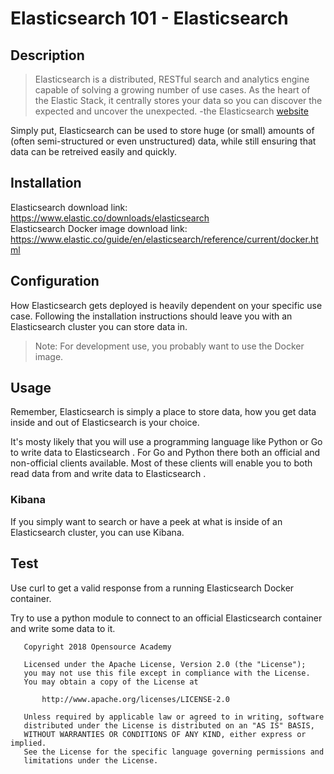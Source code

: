 # Elasticsearch 101 - Elasticsearch

## Description
> Elasticsearch is a distributed, RESTful search and analytics engine capable of solving a growing number of use cases. As the heart of the Elastic Stack, it centrally stores your data so you can discover the expected and uncover the unexpected. -the Elasticsearch [website](https://www.elastic.co/products/elasticsearch)

Simply put, Elasticsearch can be used to store huge (or small) amounts of (often semi-structured or even unstructured) data, while still ensuring that data can be retreived easily and quickly. 

## Installation
Elasticsearch download link: https://www.elastic.co/downloads/elasticsearch  
Elasticsearch Docker image download link: https://www.elastic.co/guide/en/elasticsearch/reference/current/docker.html

## Configuration
How Elasticsearch gets deployed is heavily dependent on your specific use case. Following the installation instructions should leave you with an Elasticsearch cluster you can store data in.

> Note: For development use, you probably want to use the Docker image.

## Usage
Remember, Elasticsearch is simply a place to store data, how you get data inside and out of Elasticsearch is your choice.

It's mosty likely that you will use a programming language like Python or Go to write data to Elasticsearch . For Go and Python there both an official and non-official clients available. Most of these clients will enable you to both read data from and write data to Elasticsearch .

### Kibana
If you simply want to search or have a peek at what is inside of an Elasticsearch cluster, you can use Kibana.

## Test

Use curl to get a valid response from a running Elasticsearch Docker container.

Try to use a python module to connect to an official Elasticsearch container and write some data to it.

```
   Copyright 2018 Opensource Academy

   Licensed under the Apache License, Version 2.0 (the "License");
   you may not use this file except in compliance with the License.
   You may obtain a copy of the License at

       http://www.apache.org/licenses/LICENSE-2.0

   Unless required by applicable law or agreed to in writing, software
   distributed under the License is distributed on an "AS IS" BASIS,
   WITHOUT WARRANTIES OR CONDITIONS OF ANY KIND, either express or implied.
   See the License for the specific language governing permissions and
   limitations under the License.
```
